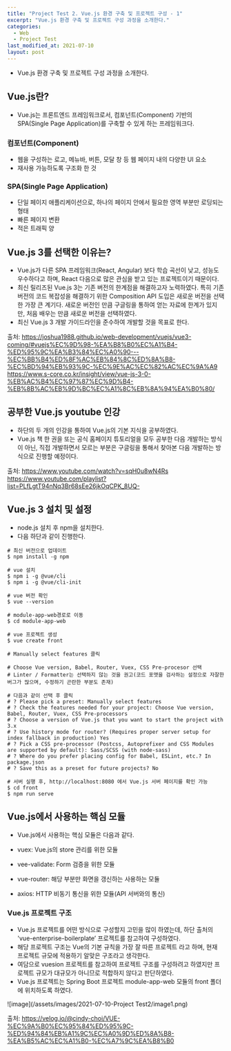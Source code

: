 ```yaml
---
title: "Project Test 2. Vue.js 환경 구축 및 프로젝트 구성 - 1"
excerpt: "Vue.js 환경 구축 및 프로젝트 구성 과정을 소개한다."
categories:
  - Web
  - Project Test
last_modified_at: 2021-07-10
layout: post
---
```

- Vue.js 환경 구축 및 프로젝트 구성 과정을 소개한다.



## Vue.js란?
- Vue.js는 프론트엔드 프레임워크로서, 컴포넌트(Component) 기반의 SPA(Single Page Application)를 구축할 수 있게 하는 프레임워크다. 


### 컴포넌트(Component)
- 웹을 구성하는 로고, 메뉴바, 버튼, 모달 창 등 웹 페이지 내의 다양한 UI 요소
- 재사용 가능하도록 구조화 한 것


### SPA(Single Page Application)
- 단일 페이지 애플리케이션으로, 하나의 페이지 안에서 필요한 영역 부분만 로딩되는 형태
- 빠른 페이지 변환
- 적은 트래픽 양 



## Vue.js 3를 선택한 이유는?
- Vue.js가 다른 SPA 프레임워크(React, Angular) 보다 학습 곡선이 낮고, 성능도 우수하다고 하며, React 다음으로 많은 관심을 받고 있는 프로젝트이기 때문이다.
- 최신 릴리즈된 Vue.js 3는 기존 버전의 한계점을 해결하고자 노력하였다. 특히 기존 버전의 코드 복잡성을 해결하기 위한 Composition API 도입은 새로운 버전을 선택한 가장 큰 계기다. 새로운 버전인 만큼 구글링을 통하여 얻는 자료에 한계가 있지만, 처음 배우는 만큼 새로운 버전을 선택하였다.
- 최신 Vue.js 3 개발 가이드라인을 준수하여 개발할 것을 목표로 한다.

출처: 
<https://joshua1988.github.io/web-development/vuejs/vue3-coming/#vuejs%EC%9D%98-%EA%B8%B0%EC%A1%B4-%ED%95%9C%EA%B3%84%EC%A0%90---%EC%BB%B4%ED%8F%AC%EB%84%8C%ED%8A%B8-%EC%BD%94%EB%93%9C-%EC%9E%AC%EC%82%AC%EC%9A%A9><br>
<https://www.s-core.co.kr/insight/view/vue-js-3-0-%EB%AC%B4%EC%97%87%EC%9D%B4-%EB%8B%AC%EB%9D%BC%EC%A1%8C%EB%8A%94%EA%B0%80/>



## 공부한 Vue.js youtube 인강
- 하단의 두 개의 인강을 통하여 Vue.js의 기본 지식을 공부하였다.
- Vue.js 책 한 권을 또는 공식 홈페이지 튜토리얼을 모두 공부한 다음 개발하는 방식이 아닌, 직접 개발하면서 모르는 부분은 구글링을 통해서 찾아본 다음 개발하는 방식으로 진행할 예정이다.

출처: <https://www.youtube.com/watch?v=sqH0u8wN4Rs><br>
<https://www.youtube.com/playlist?list=PLfLgtT94nNq3Br68sEe26jkOqCPK_8UQ->



## Vue.js 3 설치 및 설정
- node.js 설치 후 npm을 설치한다.
- 다음 하단과 같이 진행한다.

```
# 최신 버전으로 업데이트
$ npm install -g npm

# vue 설치
$ npm i -g @vue/cli
$ npm i -g @vue/cli-init

# vue 버전 확인
$ vue --version

# module-app-web경로로 이동
$ cd module-app-web

# vue 프로젝트 생성
$ vue create front

# Manually select features 클릭

# Choose Vue version, Babel, Router, Vuex, CSS Pre-procesor 선택 
# Linter / Formatter는 선택하지 않는 것을 권고(코드 포맷을 검사하는 설정으로 자잘한 버그가 많으며, 수정하기 곤란한 부분도 존재)

# 다음과 같이 선택 후 클릭
# ? Please pick a preset: Manually select features 
# ? Check the features needed for your project: Choose Vue version, Babel, Router, Vuex, CSS Pre-processors 
# ? Choose a version of Vue.js that you want to start the project with 3.x 
# ? Use history mode for router? (Requires proper server setup for index fallback in production) Yes 
# ? Pick a CSS pre-processor (Postcss, Autoprefixer and CSS Modules are supported by default): Sass/SCSS (with node-sass) 
# ? Where do you prefer placing config for Babel, ESLint, etc.? In package.json 
# ? Save this as a preset for future projects? No

# 서버 실행 후, http://localhost:8080 에서 Vue.js 서버 페이지를 확인 가능
$ cd front
$ npm run serve
```



## Vue.js에서 사용하는 핵심 모듈
- Vue.js에서 사용하는 핵심 모듈은 다음과 같다. 

- vuex: Vue.js의 store 관리를 위한 모듈
- vee-validate: Form 검증을 위한 모듈
- vue-router: 해당 부분만 화면을 갱신하는 사용하는 모듈
- axios: HTTP 비동기 통신을 위한 모듈(API 서버와의 통신)



### Vue.js 프로젝트 구조
- Vue.js 프로젝트를 어떤 방식으로 구성할지 고민을 많이 하였는데, 하단 출처의 'vue-enterprise-boilerplate’ 프로젝트를 참고하여 구성하였다.
- 해당 프로젝트 구조는 Vue의 기본 규칙을 가장 잘 따른 프로젝트 라고 하며, 현재 프로젝트 규모에 적용하기 알맞은 구조라고 생각한다. 
- 여담으로 vuesion 프로젝트를 참고하여 프로젝트 구조를 구성하려고 하였지만 프로젝트 규모가 대규모가 아니므로 적합하지 않다고 판단하였다. 
- Vue.js 프로젝트는 Spring Boot 프로젝트 module-app-web 모듈의 front 폴더에 위치하도록 하였다. 

![image](/assets/images/2021-07-10-Project Test2/image1.png)

출처: <https://velog.io/@cindy-choi/VUE-%EC%9A%B0%EC%95%84%ED%95%9C-%ED%94%84%EB%A1%9C%EC%A0%9D%ED%8A%B8-%EA%B5%AC%EC%A1%B0-%EC%A7%9C%EA%B8%B0>
